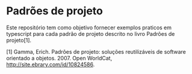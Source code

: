 # Padrões de projeto
Este repositório tem como objetivo fornecer exemplos praticos em typescript para cada padrão de projeto descrito no livro Padrões de projeto[1].



[1] Gamma, Erich. Padrões de projeto: soluções reutilizáveis de software orientado a objetos. 2007. Open WorldCat, http://site.ebrary.com/id/10824586.